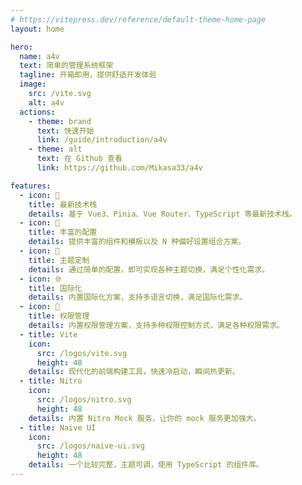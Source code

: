 ```yaml
---
# https://vitepress.dev/reference/default-theme-home-page
layout: home

hero:
  name: a4v
  text: 简单的管理系统框架
  tagline: 开箱即用，提供舒适开发体验
  image:
    src: /vite.svg
    alt: a4v
  actions:
    - theme: brand
      text: 快速开始
      link: /guide/introduction/a4v
    - theme: alt
      text: 在 Github 查看
      link: https://github.com/Mikasa33/a4v

features:
  - icon: 🚀
    title: 最新技术栈
    details: 基于 Vue3、Pinia、Vue Router、TypeScript 等最新技术栈。
  - icon: 🦄
    title: 丰富的配置
    details: 提供丰富的组件和模板以及 N 种偏好设置组合方案。
  - icon: 🎨
    title: 主题定制
    details: 通过简单的配置，即可实现各种主题切换，满足个性化需求。
  - icon: 🌐
    title: 国际化
    details: 内置国际化方案，支持多语言切换，满足国际化需求。
  - icon: 🔐
    title: 权限管理
    details: 内置权限管理方案，支持多种权限控制方式，满足各种权限需求。
  - title: Vite
    icon:
      src: /logos/vite.svg
      height: 48
    details: 现代化的前端构建工具，快速冷启动，瞬间热更新。
  - title: Nitro
    icon:
      src: /logos/nitro.svg
      height: 48
    details: 内置 Nitro Mock 服务，让你的 mock 服务更加强大。
  - title: Naive UI
    icon:
      src: /logos/naive-ui.svg
      height: 48
    details: 一个比较完整，主题可调，使用 TypeScript 的组件库。
---
```

